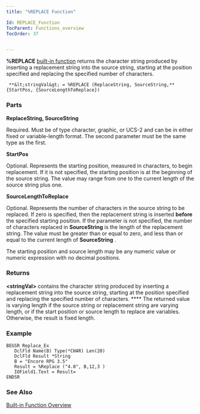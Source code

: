 ```yaml
---
title: "%REPLACE Function"

Id: REPLACE_Function
TocParent: Functions_overview
TocOrder: 37


---
```


**%REPLACE** [built-in function](Functions_overview.html) returns the character string produced by inserting a replacement string into the source string, starting at the position specified and replacing the specified number of characters. 

```
 **&lt;stringVal&gt; = %REPLACE (ReplaceString, SourceString,**  {StartPos, {SourceLengthToReplace})
```

### Parts

**ReplaceString, SourceString** 

Required. Must be of type character, graphic, or UCS-2 and can be in either fixed or variable-length format. The second parameter must be the same type as the first.


**StartPos** 

Optional. Represents the starting position, measured in characters, to begin replacement. If it is not specified, the starting position is at the beginning of the source string. The value may range from one to the current length of the source string plus one.


**SourceLengthToReplace** 

Optional. Represents the number of characters in the source string to be replaced. If zero is specified, then the replacement string is inserted **before** the specified starting position. If the parameter is not specified, the number of characters replaced in **SourceString** is the length of the replacement string. The value must be greater than or equal to zero, and less than or equal to the current length of **SourceString** . 

The starting position and source length may be any numeric value or numeric expression with no decimal positions.


### Returns
**&lt;stringVal&gt;** contains the character string produced by inserting a replacement string into the source string, starting at the position specified and replacing the specified number of characters. **** The returned value is varying length if the source string or replacement string are varying length, or if the start position or source length to replace are variables. Otherwise, the result is fixed length. 

### Example

```
BEGSR Replace_Ex
   DclFld Name(B) Type(*CHAR) Len(20)
   DclFld Result *String
   B = "Encore RPG 3.5"
   Result = %Replace ("4.0", B,12,3 )
   IOField1.Text = Result=
ENDSR
```

### See Also
[Built-in Function Overview](Functions_overview.html) 
